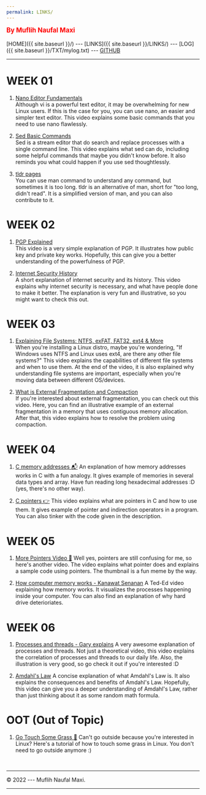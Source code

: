 ```yaml
---
permalink: LINKS/
---
```

<span style="color:red; font-weight:bold; font-size:larger;">By Muflih Naufal Maxi</span>
<br><br>
[HOME]({{ site.baseurl }}/) ---
[LINKS]({{ site.baseurl }}/LINKS/) ---
[LOG]({{ site.baseurl }}/TXT/mylog.txt) ---
[GITHUB](https://github.com/gansixeneh/os222)
<br>
<hr>

# WEEK 01

1. [Nano Editor Fundamentals](https://youtu.be/gyKiDczLIZ4)<br>
Although vi is a powerful text editor, it may be overwhelming for new Linux users.
If this is the case for you, you can use nano, an easier and simpler text editor.
This video explains some basic commands that you need to use nano flawlessly.


2. [Sed Basic Commands](https://youtu.be/EACe7aiGczw)<br>
Sed is a stream editor that do search and replace processes with a single command line.
This video explains what sed can do, including some helpful commands that maybe you didn't know before.
It also reminds you what could happen if you use sed thoughtlessly.

3. [tldr pages](https://tldr.sh/)<br>
You can use man command to understand any command, but sometimes it is too long.
tldr is an alternative of man, short for "too long, didn't read".
It is a simplified version of man, and you can also contribute to it.

# WEEK 02

1. [PGP Explained](https://youtu.be/1-MPcUHhXoc)<br>
This video is a very simple explanation of PGP.
It illustrates how public key and private key works.
Hopefully, this can give you a better understanding of the powerfulness of PGP.

2. [Internet Security History](https://youtu.be/LGABCWReYVk)<br>
A short explanation of internet security and its history.
This video explains why internet security is necessary, and what have people done to make it better.
The explanation is very fun and illustrative, so you might want to check this out.

# WEEK 03

1. [Explaining File Systems: NTFS, exFAT, FAT32, ext4 & More](https://youtu.be/_h30HBYxtws)<br>
When you're installing a Linux distro, maybe you're wondering, "If Windows uses NTFS and Linux uses ext4, are there any other file systems?"
This video explains the capabilities of different file systems and when to use them.
At the end of the video, it is also explained why understanding file systems are important, especially when you're moving data between different OS/devices.

2. [What is External Fragmentation and Compaction](https://youtu.be/W_baoquYJ5Q)<br>
If you're interested about external fragmentation, you can check out this video.
Here, you can find an illustrative example of an external fragmentation in a memory that uses contiguous memory allocation.
After that, this video explains how to resolve the problem using compaction.

# WEEK 04

1. [C memory addresses 📬](https://youtu.be/1KVpi0VN82E)
An explanation of how memory addresses works in C with a fun analogy.
It gives example of memories in several data types and array.
Have fun reading long hexadecimal addresses :D (yes, there's no other way).

2. [C pointers 👉](https://youtu.be/DplxIq0mc_Y)
This video explains what are pointers in C and how to use them.
It gives example of pointer and indirection operators in a program.
You can also tinker with the code given in the description.

# WEEK 05

1. [More Pointers Video 🗿](https://youtu.be/2ybLD6_2gKM)
Well yes, pointers are still confusing for me, so here's another video.
The video explains what pointer does and explains a sample code using pointers.
The thumbnail is a fun meme by the way.

2. [How computer memory works - Kanawat Senanan](https://youtu.be/p3q5zWCw8J4)
A Ted-Ed video explaining how memory works.
It visualizes the processes happening inside your computer.
You can also find an explanation of why hard drive deterioriates.

# WEEK 06

1. [Processes and threads - Gary explains](https://youtu.be/h_HwkHobfs0)
A very awesome explanation of processes and threads.
Not just a theoretical video, this video explains the correlation of processes and threads to our daily life.
Also, the illustration is very good, so go check it out if you're interested :D

2. [Amdahl's Law](https://youtu.be/TNzoaJ40cLY)
A concise explanation of what Amdahl's Law is.
It also explains the consequences and benefits of Amdahl's Law.
Hopefully, this video can give you a deeper understanding of Amdahl's Law, rather than just thinking about it as some random math formula.

# OOT (Out of Topic)

1. [Go Touch Some Grass 🌿](https://youtu.be/1KVpi0VN82E)
Can't go outside because you're interested in Linux?
Here's a tutorial of how to touch some grass in Linux.
You don't need to go outside anymore :)


<br>
<hr>
&copy; 2022 --- Muflih Naufal Maxi.
<hr>
<br>
